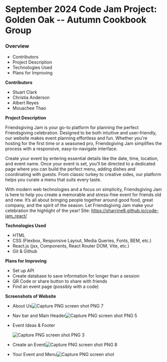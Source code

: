 # September 2024 Code Jam Project: Golden Oak -- Autumn Cookbook Group

### Overview

- Contributors
- Project Description
- Technologies Used
- Plans for Improving

**Contributors**

- Stuart Clark
- Christia Anderson
- Albert Reyes
- Mouachee Thao

**Project Description**

Friendsgiving Jam is your go-to platform for planning the perfect Friendsgiving celebration. Designed to be both intuitive and user-friendly, our website makes event planning effortless and fun. Whether you're hosting for the first time or a seasoned pro, Friendsgiving Jam simplifies the process with a responsive, easy-to-navigate interface.

Create your event by entering essential details like the date, time, location, and event name. Once your event is set, you’ll be directed to a dedicated page where you can build the perfect menu, adding dishes and coordinating with guests. From classic turkey to creative sides, our platform helps you curate a menu that suits every taste.

With modern web technologies and a focus on simplicity, Friendsgiving Jam is here to help you create a memorable and stress-free event for friends old and new. It’s all about bringing people together around good food, great company, and the spirit of the season. Let Friendsgiving Jam make your celebration the highlight of the year!
Site: https://sharrine8.github.io/code-jam_react/

**Technologies Used**

- HTML
- CSS (Flexbox, Responsive Layout, Media Queries, Fonts, BEM, etc.)
- React.js (jsx, Components, React Router DOM, Vite, etc.)
- Git & Github

**Plans for Improving**

- Set up API
- Create database to save information for longer than a session
- QR Code or share button to share with friends
- Find an event page (possibly with a code)

**Screenshots of Website**

- About Us![Capture PNG screen shot PNG 7](https://github.com/user-attachments/assets/05d55fa1-8d86-4a16-b3c2-3cadadf299ba)

- Nav bar and Main Header![Capture PNG screen shot PNG 5](https://github.com/user-attachments/assets/7eae93ce-af06-4b71-8df0-b652535c36d5)

- Event Ideas & Footer

  ![Capture PNG screen shot PNG 3](https://github.com/sharrine8/code-jam_react/assets/README/event-ideas-footer.png)

- Create an Event![Capture PNG screen shot PNG 8](https://github.com/user-attachments/assets/80ae4cf1-7079-4667-add4-98c0e3f7d4ae)

- Your Event and Menu![Capture PNG screen shot](https://github.com/user-attachments/assets/5ae3751e-77ae-4875-90b7-9343e3dbec57)
